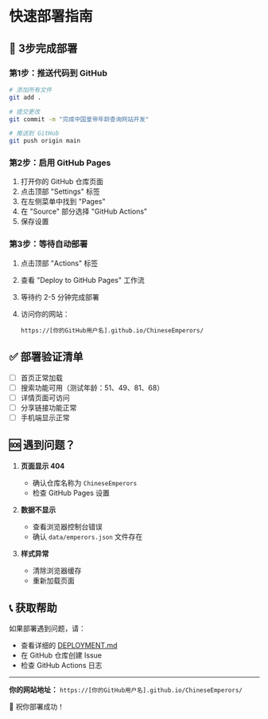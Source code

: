 # 快速部署指南

## 🚀 3步完成部署

### 第1步：推送代码到 GitHub

```bash
# 添加所有文件
git add .

# 提交更改
git commit -m "完成中国皇帝年龄查询网站开发"

# 推送到 GitHub
git push origin main
```

### 第2步：启用 GitHub Pages

1. 打开你的 GitHub 仓库页面
2. 点击顶部 "Settings" 标签
3. 在左侧菜单中找到 "Pages"
4. 在 "Source" 部分选择 "GitHub Actions"
5. 保存设置

### 第3步：等待自动部署

1. 点击顶部 "Actions" 标签
2. 查看 "Deploy to GitHub Pages" 工作流
3. 等待约 2-5 分钟完成部署
4. 访问你的网站：

   `https://[你的GitHub用户名].github.io/ChineseEmperors/`

## ✅ 部署验证清单

- [ ] 首页正常加载
- [ ] 搜索功能可用（测试年龄：51、49、81、68）
- [ ] 详情页面可访问
- [ ] 分享链接功能正常
- [ ] 手机端显示正常

## 🆘 遇到问题？

1. **页面显示 404**
   - 确认仓库名称为 `ChineseEmperors`
   - 检查 GitHub Pages 设置

2. **数据不显示**
   - 查看浏览器控制台错误
   - 确认 `data/emperors.json` 文件存在

3. **样式异常**
   - 清除浏览器缓存
   - 重新加载页面

## 📞 获取帮助

如果部署遇到问题，请：
- 查看详细的 [DEPLOYMENT.md](./DEPLOYMENT.md)
- 在 GitHub 仓库创建 Issue
- 检查 GitHub Actions 日志

---

**你的网站地址：**
`https://[你的GitHub用户名].github.io/ChineseEmperors/`

🎉 祝你部署成功！